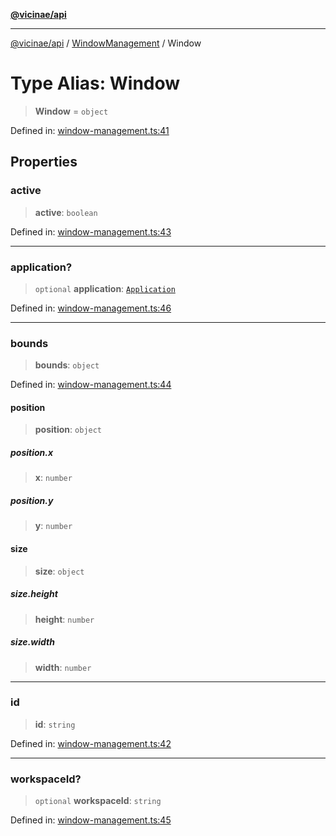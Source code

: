 [**@vicinae/api**](../../../../README.md)

***

[@vicinae/api](../../../../README.md) / [WindowManagement](../README.md) / Window

# Type Alias: Window

> **Window** = `object`

Defined in: [window-management.ts:41](https://github.com/vicinaehq/vicinae/blob/c742d5fc509336339909dd669955b863f086bf4e/api/src/api/window-management.ts#L41)

## Properties

### active

> **active**: `boolean`

Defined in: [window-management.ts:43](https://github.com/vicinaehq/vicinae/blob/c742d5fc509336339909dd669955b863f086bf4e/api/src/api/window-management.ts#L43)

***

### application?

> `optional` **application**: [`Application`](../../../../interfaces/Application.md)

Defined in: [window-management.ts:46](https://github.com/vicinaehq/vicinae/blob/c742d5fc509336339909dd669955b863f086bf4e/api/src/api/window-management.ts#L46)

***

### bounds

> **bounds**: `object`

Defined in: [window-management.ts:44](https://github.com/vicinaehq/vicinae/blob/c742d5fc509336339909dd669955b863f086bf4e/api/src/api/window-management.ts#L44)

#### position

> **position**: `object`

##### position.x

> **x**: `number`

##### position.y

> **y**: `number`

#### size

> **size**: `object`

##### size.height

> **height**: `number`

##### size.width

> **width**: `number`

***

### id

> **id**: `string`

Defined in: [window-management.ts:42](https://github.com/vicinaehq/vicinae/blob/c742d5fc509336339909dd669955b863f086bf4e/api/src/api/window-management.ts#L42)

***

### workspaceId?

> `optional` **workspaceId**: `string`

Defined in: [window-management.ts:45](https://github.com/vicinaehq/vicinae/blob/c742d5fc509336339909dd669955b863f086bf4e/api/src/api/window-management.ts#L45)
